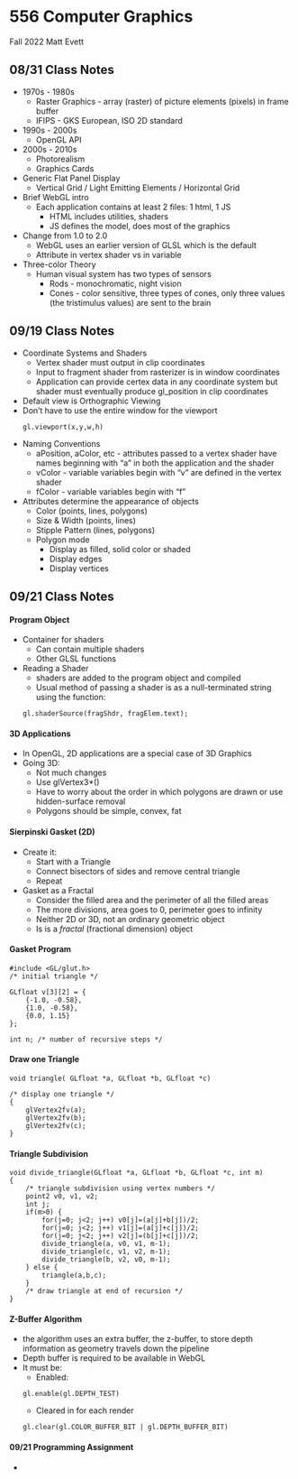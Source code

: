 # 556 Computer Graphics

Fall 2022
Matt Evett

## 08/31 Class Notes

- 1970s - 1980s
  - Raster Graphics - array (raster) of picture elements (pixels) in frame buffer
  - IFIPS - GKS European, ISO 2D standard
- 1990s - 2000s
  - OpenGL API
- 2000s - 2010s
  - Photorealism
  - Graphics Cards
- Generic Flat Panel Display
  - Vertical Grid / Light Emitting Elements / Horizontal Grid
- Brief WebGL intro
  - Each application contains at least 2 files: 1 html, 1 JS
    - HTML includes utilities, shaders
    - JS defines the model, does most of the graphics
- Change from 1.0 to 2.0
  - WebGL uses an earlier version of GLSL which is the default
  - Attribute in vertex shader vs in variable
- Three-color Theory
  - Human visual system has two types of sensors
    - Rods - monochromatic, night vision
    - Cones - color sensitive, three types of cones, only three values (the tristimulus values) are sent to the brain

## 09/19 Class Notes

- Coordinate Systems and Shaders
    - Vertex shader must output in clip coordinates
    - Input to fragment shader from rasterizer is in window coordinates
    - Application can provide certex data in any coordinate system but shader must eventually produce gl_position in clip coordinates
- Default view is Orthographic Viewing
- Don’t have to use the entire window for the viewport
    ```
    gl.viewport(x,y,w,h)
    ```
- Naming Conventions
    - aPosition, aColor, etc - attributes passed to a vertex shader have names beginning with “a” in both the application and the shader
    - vColor - variable variables begin with “v” are defined in the vertex shader
    - fColor - variable variables begin with “f” 
- Attributes determine the appearance of objects
    - Color (points, lines, polygons)
    - Size & Width (points, lines)
    - Stipple Pattern (lines, polygons)
    - Polygon mode
        - Display as filled, solid color or shaded
        - Display edges
        - Display vertices

## 09/21 Class Notes

#### Program Object

- Container for shaders
    - Can contain multiple shaders
    - Other GLSL functions
- Reading a Shader
    - shaders are added to the program object and compiled
    - Usual method of passing a shader is as a null-terminated string using the function:
    ```
    gl.shaderSource(fragShdr, fragElem.text);
    ```
#### 3D Applications

- In OpenGL, 2D applications are a special case of 3D Graphics
- Going 3D:
    - Not much changes
    - Use glVertex3*()
    - Have to worry about the order in which polygons are drawn or use hidden-surface removal 
    - Polygons should be simple, convex, fat

#### Sierpinski Gasket (2D)

- Create it: 
    - Start with a Triangle
    - Connect bisectors of sides and remove central triangle
    - Repeat
- Gasket as a Fractal
    - Consider the filled area and the perimeter of all the filled areas
    - The more divisions, area goes to 0, perimeter goes to infinity
    - Neither 2D or 3D, not an ordinary geometric object
    - Is is a *fractal* (fractional dimension) object

#### Gasket Program

```
#include <GL/glut.h>
/* initial triangle */

GLfloat v[3][2] = {
    {-1.0, -0.58},
    {1.0, -0.58},
    {0.0, 1.15}
};

int n; /* number of recursive steps */
```

#### Draw one Triangle

```
void triangle( GLfloat *a, GLfloat *b, GLfloat *c)

/* display one triangle */
{
    glVertex2fv(a);
    glVertex2fv(b);
    glVertex2fv(c);
}
```

#### Triangle Subdivision

```
void divide_triangle(GLfloat *a, GLfloat *b, GLfloat *c, int m)
{
    /* triangle subdivision using vertex numbers */
    point2 v0, v1, v2;
    int j;
    if(m>0) {
        for(j=0; j<2; j++) v0[j]=(a[j]+b[j])/2;
        for(j=0; j<2; j++) v1[j]=(a[j]+c[j])/2;
        for(j=0; j<2; j++) v2[j]=(b[j]+c[j])/2;
        divide_triangle(a, v0, v1, m-1);
        divide_triangle(c, v1, v2, m-1);
        divide_triangle(b, v2, v0, m-1);
    } else {
        triangle(a,b,c);
    }
    /* draw triangle at end of recursion */
}
```

#### Z-Buffer Algorithm

- the algorithm uses an extra buffer, the z-buffer, to store depth information as geometry travels down the pipeline
- Depth buffer is required to be available in WebGL
- It must be:
    - Enabled:
    ```
    gl.enable(gl.DEPTH_TEST)
    ```
    - Cleared in for each render
    ```
    gl.clear(gl.COLOR_BUFFER_BIT | gl.DEPTH_BUFFER_BIT)
    ```

#### 09/21 Programming Assignment

- 




